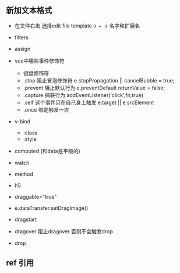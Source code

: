 ## 新加文本格式
- 在文件右击 选择edit file template-> + -> 名字和扩展名
- filters
- assign
- vue中哪些事件修饰符
    - 键盘修饰符
    - .stop 阻止冒泡修饰符 e.stopPropagation || cancelBubble = true;
    - .prevent 阻止默认行为 e.preventDefault returnValue = false;
    - .capture 捕获行为 addEventListener('click',fn,true)
    - .self 这个事件只在自己身上触发 e.target || e.srcElement
    - .once 绑定触发一次

- v-bind
    - :class
    - :style
- computed (和data是平级的)
- watch
- method

- h5
- draggable="true"
- e.dataTransfer.setDragImage()
- dragstart
- dragover 阻止dragover 否则不会触发drop
- drop

## ref 引用